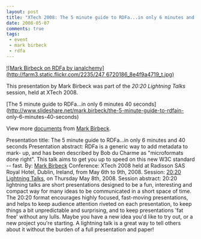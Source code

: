 ```yaml
---
layout: post
title: "XTech 2008: The 5 minute guide to RDFa...in only 6 minutes and 40 seconds"
date: 2008-05-07
comments: true
tags:
 - event
 - mark birbeck
 - rdfa
---
```

[![Mark Birbeck on RDFa by ianalchemy](http://farm3.static.flickr.com/2235/247
6720186_8e4f9a4719_t.jpg)](http://www.flickr.com/photos/ianalchemy/2476720186/
)

This presentation by Mark Birbeck was part of the _20:20 Lightning Talks_
session, held at XTech 2008.

<!-- more -->

[The 5 minute guide to RDFa...in only 6 minutes 40
seconds](http://www.slideshare.net/mark.birbeck/the-5-minute-guide-to-rdfain-
only-6-minutes-40-seconds)

View more [documents](http://www.slideshare.net/) from [Mark
Birbeck](http://www.slideshare.net/mark.birbeck).

Presentation title: The 5 minute guide to RDFa...in only 6 minutes and 40
seconds Presentation abstract: RDFa is a generic way to add metadata to mark-
up, and has been described by Bob du Charme as "microformats done right". This
talk aims to get you up to speed on this new W3C standard -- fast. By: [Mark
Birbeck](/profile/mark-birbeck) Conference: XTech 2008 held at Radisson SAS
Royal Hotel, Dublin, Ireland, from May 6th to 9th, 2008. Session: [20:20
Lightning Talks](http://2008.xtech.org/public/schedule/detail/654), on
Thursday May 8th, 2008. Session abstract: 20:20 lightning talks are short
presentations designed to be a fun, interesting and compact way for many ideas
to be communicated in a short space of time. The 20:20 format encourages
highly focused, fast-moving presentations, and helps to keep audience
attention riveted on each presentation, to keep things a bit unpredictable and
surprising, and to keep presentations 'fat free' without any lulls. Maybe you
have a new idea you'd like to try out, or a new project you're starting. A
lightning talk is a great way to tell others about it without the burden of a
full presentation and paper!

